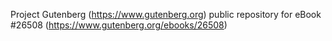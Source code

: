 Project Gutenberg (https://www.gutenberg.org) public repository for eBook #26508 (https://www.gutenberg.org/ebooks/26508)
